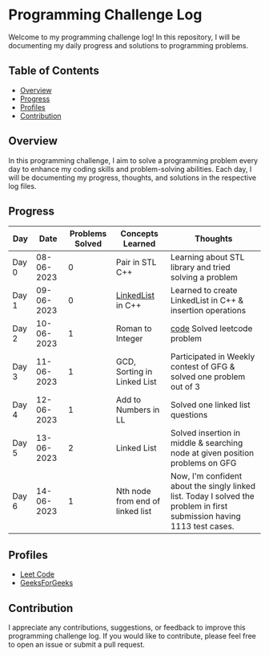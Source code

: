 # Programming Challenge Log

Welcome to my programming challenge log! In this repository, I will be documenting my daily progress and solutions to programming problems.

## Table of Contents

- [Overview](#overview)
- [Progress](#progress)
- [Profiles](#profiles)
- [Contribution](#contribution)

## Overview

In this programming challenge, I aim to solve a programming problem every day to enhance my coding skills and problem-solving abilities. Each day, I will be documenting my progress, thoughts, and solutions in the respective log files.

## Progress

<!-- Update the table below with your daily progress -->

| **Day**   | **Date**       | **Problems Solved** | **Concepts Learned** | **Thoughts**                                               |
| --------- | ----------     | --------------      | ----------------     |     ----------------------------------------------------   |
| Day 0     | 08-06-2023     |       0             | Pair in STL C++      | Learning about STL library and tried solving a problem     |
| Day 1     | 09-06-2023     |       0             | [LinkedList](https://github.com/BalveerSinghYT/DSA/tree/main/LinkedList) in C++  | Learned to create LinkedList in C++ & insertion operations |
| Day 2     | 10-06-2023     |       1             | Roman to Integer     | [code](https://leetcode.com/problems/roman-to-integer/solutions/3622898/my-learning-of-the-day2/) Solved leetcode problem |
| Day 3     | 11-06-2023     |       1             | GCD, Sorting in Linked List | Participated in Weekly contest of GFG & solved one problem out of 3 |
| Day 4     | 12-06-2023     |       1             | Add to Numbers in LL | Solved one linked list questions |
| Day 5     | 13-06-2023     |       2             | Linked List | Solved insertion in middle & searching node at given position problems on GFG |
| Day 6     | 14-06-2023     |       1             | Nth node from end of linked list | Now, I'm confident about the singly linked list. Today I solved the problem in first submission having 1113 test cases.|



## Profiles

<!-- Include any resources, tutorials, or references you found helpful -->

- [Leet Code](https://leetcode.com/BalveerSinghYT/)
- [GeeksForGeeks](https://auth.geeksforgeeks.org/user/balveersinghyt/)

## Contribution

I appreciate any contributions, suggestions, or feedback to improve this programming challenge log. If you would like to contribute, please feel free to open an issue or submit a pull request.

